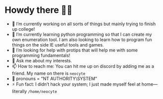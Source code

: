 # Howdy there 🤠👋

- 🔭 I’m currently working on all sorts of things but mainly trying to finish up college!
- 🌱 I’m currently learning python programming so that I can create my own enumeration tool. I am also looking to learn how to program fun things on the side IE useful tools and games. 
- 🤔 I’m looking for help with protips that will help me with some programming fundamentals!
- 💬 Ask me about my interests.
- 📫 How to reach me: You can hit me up on discord by adding me as a friend. My name on there is `neocyte`
- 🤖 pronouns = "NT AUTHORITY\SYSTEM"
- ⚡ Fun fact: I didn’t hack your system; I just made myself feel at home—literally `/home/neocyte`
